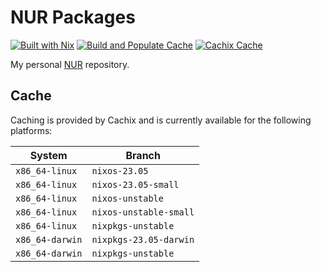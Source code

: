 # NUR Packages

[![Built with Nix](https://img.shields.io/static/v1?logo=nixos&logoColor=white&label=&message=Built%20with%20Nix&color=41439a)](https://nixos.org/)
[![Build and Populate Cache](https://github.com/FedericoSchonborn/nur-packages/actions/workflows/build.yaml/badge.svg)](https://github.com/FedericoSchonborn/nur-packages/actions/workflows/build.yaml)
[![Cachix Cache](https://img.shields.io/badge/cachix-federicoschonborn-blue.svg)](https://federicoschonborn.cachix.org)

My personal [NUR](https://github.com/nix-community/NUR) repository.

## Cache

Caching is provided by Cachix and is currently available for the following platforms:

| System          | Branch                 |
|-----------------|------------------------|
| `x86_64-linux`  | `nixos-23.05`          |
| `x86_64-linux`  | `nixos-23.05-small`    |
| `x86_64-linux`  | `nixos-unstable`       |
| `x86_64-linux`  | `nixos-unstable-small` |
| `x86_64-linux`  | `nixpkgs-unstable`     |
| `x86_64-darwin` | `nixpkgs-23.05-darwin` |
| `x86_64-darwin` | `nixpkgs-unstable`     |

